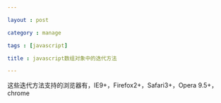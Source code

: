 ```yaml
---

layout : post

category : manage

tags : [javascript]

title : javascript数组对象中的迭代方法

---
```


这些迭代方法支持的浏览器有，IE9+，Firefox2+，Safari3+，Opera 9.5+，chrome  

